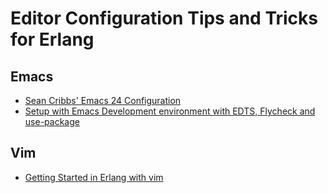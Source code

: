 # Editor Configuration Tips and Tricks for Erlang

## Emacs

* [Sean Cribbs' Emacs 24 Configuration](http://seancribbs.com/emacs.d/)
* [Setup with Emacs Development environment with EDTS, Flycheck and use-package](https://gist.github.com/jaseemabid/75f5607304a8186ba228)

## Vim
* [Getting Started in Erlang with vim](https://github.com/defndaines/env/blob/master/erlang-vim.md)
